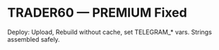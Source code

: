 # TRADER60 — PREMIUM Fixed
Deploy: Upload, Rebuild without cache, set TELEGRAM_* vars. Strings assembled safely.
